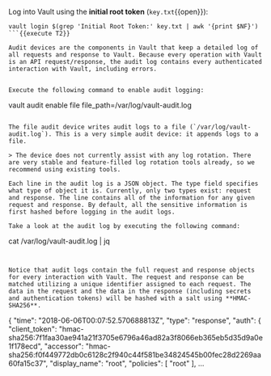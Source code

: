 Log into Vault using the **initial root token** (`key.txt`{{open}}):

```
vault login $(grep 'Initial Root Token:' key.txt | awk '{print $NF}')
```{{execute T2}}

Audit devices are the components in Vault that keep a detailed log of all requests and response to Vault. Because every operation with Vault is an API request/response, the audit log contains every authenticated interaction with Vault, including errors.


Execute the following command to enable audit logging:

```
vault audit enable file file_path=/var/log/vault-audit.log
```{{execute T2}}

The file audit device writes audit logs to a file (`/var/log/vault-audit.log`). This is a very simple audit device: it appends logs to a file.

> The device does not currently assist with any log rotation. There are very stable and feature-filled log rotation tools already, so we recommend using existing tools.

Each line in the audit log is a JSON object. The type field specifies what type of object it is. Currently, only two types exist: request and response. The line contains all of the information for any given request and response. By default, all the sensitive information is first hashed before logging in the audit logs.

Take a look at the audit log by executing the following command:

```
cat /var/log/vault-audit.log | jq
```{{execute T2}}


Notice that audit logs contain the full request and response objects for every interaction with Vault. The request and response can be matched utilizing a unique identifier assigned to each request. The data in the request and the data in the response (including secrets and authentication tokens) will be hashed with a salt using **HMAC-SHA256**.

```
{
  "time": "2018-06-06T00:07:52.570688813Z",
  "type": "response",
  "auth": {
    "client_token": "hmac-sha256:7f1faa30ae941a21f3705e6796a46ad82a3f8066eb365eb5d35d9a0e1f178ecd",
    "accessor": "hmac-sha256:f0f449772db0c6128c2f940c44f581be34824545b00fec28d2269aa60fa15c37",
    "display_name": "root",
    "policies": [
      "root"
    ],
    ...
```
